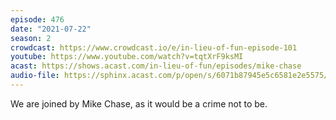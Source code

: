 ```yaml
---
episode: 476
date: "2021-07-22"
season: 2
crowdcast: https://www.crowdcast.io/e/in-lieu-of-fun-episode-101
youtube: https://www.youtube.com/watch?v=tqtXrF9ksMI
acast: https://shows.acast.com/in-lieu-of-fun/episodes/mike-chase
audio-file: https://sphinx.acast.com/p/open/s/6071b87945e5c6581e2e5575/e/60fabec046902b001317cba0/media.mp3
---
```

We are joined by Mike Chase, as it would be a crime not to be.
